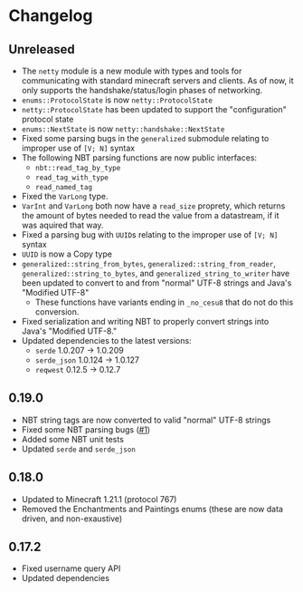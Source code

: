 # Changelog

## Unreleased

- The `netty` module is a new module with types and tools for communicating with standard minecraft servers and clients. As of now, it only supports the handshake/status/login phases of networking.
- `enums::ProtocolState` is now `netty::ProtocolState`
- `netty::ProtocolState` has been updated to support the "configuration" protocol state
- `enums::NextState` is now `netty::handshake::NextState`
- Fixed some parsing bugs in the `generalized` submodule relating to improper use of `[V; N]` syntax
- The following NBT parsing functions are now public interfaces:
  - `nbt::read_tag_by_type`
  - `read_tag_with_type`
  - `read_named_tag`
- Fixed the `VarLong` type.
- `VarInt` and `VarLong` both now have a `read_size` proprety, which returns the amount of bytes needed to read the value from a datastream, if it was aquired that way.
- Fixed a parsing bug with `UUID`s relating to the improper use of `[V; N]` syntax
- `UUID` is now a Copy type
- `generalized::string_from_bytes`, `generalized::string_from_reader`, `generalized::string_to_bytes`, and `generalized_string_to_writer` have been updated to convert to and from "normal" UTF-8 strings and Java's "Modified UTF-8"
  - These functions have variants ending in `_no_cesu8` that do not do this conversion.
- Fixed serialization and writing NBT to properly convert strings into Java's "Modified UTF-8."
- Updated dependencies to the latest versions:
  - `serde` 1.0.207 -> 1.0.209
  - `serde_json` 1.0.124 -> 1.0.127
  - `reqwest` 0.12.5 -> 0.12.7

## 0.19.0

- NBT string tags are now converted to valid "normal" UTF-8 strings
- Fixed some NBT parsing bugs ([#1](https://www.github.com/thisjaiden/golden_apple/issues/1))
- Added some NBT unit tests
- Updated `serde` and `serde_json`

## 0.18.0

- Updated to Minecraft 1.21.1 (protocol 767)
- Removed the Enchantments and Paintings enums (these are now data driven, and non-exaustive)

## 0.17.2

- Fixed username query API
- Updated dependencies
